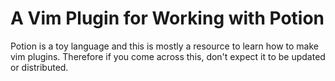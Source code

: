 # A Vim Plugin for Working with Potion

Potion is a toy language and this is mostly a resource to learn how
to make vim plugins. Therefore if you come across this, don't expect it
to be updated or distributed.
